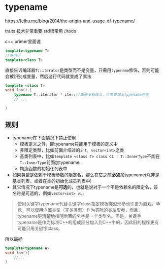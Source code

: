 # typename

https://feihu.me/blog/2014/the-origin-and-usage-of-typename/

traits 技术非常重要 std很常用 //todo

c++ primer里面说

```c++
template<typename T>
//等价于
template<class T>
```

直接告诉编译器`T::iterator`是类型而不是变量，只需用`typename`修饰，否则可能会被识别成变量，然后这行代码就变成了乘法

```c++
template <class T>
void foo() {
    typename T::iterator * iter;//即使没有歧义，也需要加上typename声明
    // ...

}
```

## 规则

- typename在下面情况下禁止使用：    
  - 模板定义之外，即typename只能用于模板的定义中
  - 非限定类型，比如前面介绍过的`int`，`vector<int>`之类
  - 基类列表中，比如`template <class T> class C1 : T::InnerType`不能在`T::InnerType`前面加typename
  - 构造函数的初始化列表中
- 如果类型是依赖于模板参数的限定名，那么在它之前**必须**加typename(除非是基类列表，或者在类的初始化成员列表中)
- 其它情况下typename是**可选**的，也就是说对于一个不是依赖名的限定名，该名称是可选的，例如`vector<int> vi;`

> 使用关键字typename代替关键字class指定模板类型形参也许更为直观，毕竟，可以使用内置类型（非类类型）作为实际的类型形参，而且，typename更清楚地指明后面的名字是一个类型名。但是，关键字typename是作为标准C++的组成部分加入到C++中的，因此旧的程序更有可能只用关键字class。

所以最好

```c++
template<typename A>
void foo(){
    //...
}
```


